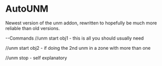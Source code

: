 # AutoUNM
Newest version of the unm addon, rewritten to hopefully be much more reliable than old versions.  

--Commands
//unm start obj1 - this is all you should usually need

//unm start obj2 - if doing the 2nd unm in a zone with more than one

//unm stop - self explanatory
